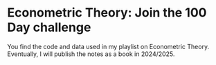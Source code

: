 # Econometric Theory: Join the 100 Day challenge
You find the code and data used in my playlist on Econometric Theory. Eventually, I will publish the notes as a book in 2024/2025.
